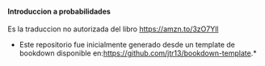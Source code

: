 #### Introduccion a probabilidades

Es la traduccion no autorizada del libro https://amzn.to/3zO7Yll


* Este repositorio fue inicialmente generado desde un template de bookdown disponible en:https://github.com/jtr13/bookdown-template.*
